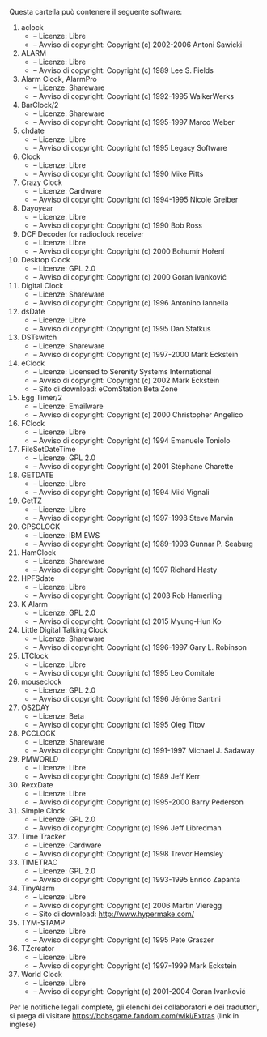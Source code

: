 ﻿Questa cartella può contenere il seguente software:

1. aclock
   - – Licenze: Libre
   - – Avviso di copyright: Copyright (c) 2002-2006 Antoni Sawicki
2. ALARM
   - – Licenze: Libre
   - – Avviso di copyright: Copyright (c) 1989 Lee S. Fields
3. Alarm Clock, AlarmPro
   - – Licenze: Shareware
   - – Avviso di copyright: Copyright (c) 1992-1995 WalkerWerks
4. BarClock/2
   - – Licenze: Shareware
   - – Avviso di copyright: Copyright (c) 1995-1997 Marco Weber
5. chdate
   - – Licenze: Libre
   - – Avviso di copyright: Copyright (c) 1995 Legacy Software
6. Clock
   - – Licenze: Libre
   - – Avviso di copyright: Copyright (c) 1990 Mike Pitts
7. Crazy Clock
   - – Licenze: Cardware
   - – Avviso di copyright: Copyright (c) 1994-1995 Nicole Greiber
8. Dayoyear
   - – Licenze: Libre
   - – Avviso di copyright: Copyright (c) 1990 Bob Ross
9. DCF Decoder for radioclock receiver
   - – Licenze: Libre
   - – Avviso di copyright: Copyright (c) 2000 Bohumír Hoření
10. Desktop Clock
    - – Licenze: GPL 2.0
    - – Avviso di copyright: Copyright (c) 2000 Goran Ivanković
11. Digital Clock
    - – Licenze: Shareware
    - – Avviso di copyright: Copyright (c) 1996 Antonino Iannella
12. dsDate
    - – Licenze: Libre
    - – Avviso di copyright: Copyright (c) 1995 Dan Statkus
13. DSTswitch
    - – Licenze: Shareware
    - – Avviso di copyright: Copyright (c) 1997-2000 Mark Eckstein
14. eClock
    - – Licenze: Licensed to Serenity Systems International
    - – Avviso di copyright: Copyright (c) 2002 Mark Eckstein
    - – Sito di download: eComStation Beta Zone
15. Egg Timer/2
    - – Licenze: Emailware
    - – Avviso di copyright: Copyright (c) 2000 Christopher Angelico
16. FClock
    - – Licenze: Libre
    - – Avviso di copyright: Copyright (c) 1994 Emanuele Toniolo
17. FileSetDateTime
    - – Licenze: GPL 2.0
    - – Avviso di copyright: Copyright (c) 2001 Stéphane Charette
18. GETDATE
    - – Licenze: Libre
    - – Avviso di copyright: Copyright (c) 1994 Miki Vignali
19. GetTZ
    - – Licenze: Libre
    - – Avviso di copyright: Copyright (c) 1997-1998 Steve Marvin
20. GPSCLOCK
    - – Licenze: IBM EWS
    - – Avviso di copyright: Copyright (c) 1989-1993 Gunnar P. Seaburg
21. HamClock
    - – Licenze: Shareware
    - – Avviso di copyright: Copyright (c) 1997 Richard Hasty
22. HPFSdate
    - – Licenze: Libre
    - – Avviso di copyright: Copyright (c) 2003 Rob Hamerling
23. K Alarm
    - – Licenze: GPL 2.0
    - – Avviso di copyright: Copyright (c) 2015 Myung-Hun Ko
24. Little Digital Talking Clock
    - – Licenze: Shareware
    - – Avviso di copyright: Copyright (c) 1996-1997 Gary L. Robinson
25. LTClock
    - – Licenze: Libre
    - – Avviso di copyright: Copyright (c) 1995 Leo Comitale
26. mouseclock
    - – Licenze: GPL 2.0
    - – Avviso di copyright: Copyright (c) 1996 Jérôme Santini
27. OS2DAY
    - – Licenze: Beta
    - – Avviso di copyright: Copyright (c) 1995 Oleg Titov
28. PCCLOCK
    - – Licenze: Shareware
    - – Avviso di copyright: Copyright (c) 1991-1997 Michael J. Sadaway
29. PMWORLD
    - – Licenze: Libre
    - – Avviso di copyright: Copyright (c) 1989 Jeff Kerr
30. RexxDate
    - – Licenze: Libre
    - – Avviso di copyright: Copyright (c) 1995-2000 Barry Pederson
31. Simple Clock
    - – Licenze: GPL 2.0
    - – Avviso di copyright: Copyright (c) 1996 Jeff Libredman
32. Time Tracker
    - – Licenze: Cardware
    - – Avviso di copyright: Copyright (c) 1998 Trevor Hemsley
33. TIMETRAC
    - – Licenze: GPL 2.0
    - – Avviso di copyright: Copyright (c) 1993-1995 Enrico Zapanta
34. TinyAlarm
    - – Licenze: Libre
    - – Avviso di copyright: Copyright (c) 2006 Martin Vieregg
    - – Sito di download: http://www.hypermake.com/
35. TYM-STAMP
    - – Licenze: Libre
    - – Avviso di copyright: Copyright (c) 1995 Pete Graszer
36. TZcreator
    - – Licenze: Libre
    - – Avviso di copyright: Copyright (c) 1997-1999 Mark Eckstein
37. World Clock
    - – Licenze: Libre
    - – Avviso di copyright: Copyright (c) 2001-2004 Goran Ivanković

Per le notifiche legali complete, gli elenchi dei collaboratori e dei traduttori, si prega di visitare https://bobsgame.fandom.com/wiki/Extras (link in inglese)
